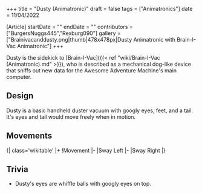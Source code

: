 +++
title = "Dusty (Animatronic)"
draft = false
tags = ["Animatronics"]
date = 11/04/2022

[Article]
startDate = ""
endDate = ""
contributors = ["BurgersNuggs445","Rexburg090"]
gallery = ["Brainivacanddusty.png|thumb|478x478px|Dusty Animatronic with Brain-I-Vac Animatronic"]
+++

Dusty is the sidekick to [Brain-I-Vac]({{< ref "wiki/Brain-I-Vac (Animatronic).md" >}}), who is described as a mechanical dog-like device that sniffs out new data for the Awesome Adventure Machine's main computer.

<h2> Design </h2>
Dusty is a basic handheld duster vacuum with googly eyes, feet, and a tail. It's eyes and tail would move freely when in motion.

<h2> Movements </h2>
{| class='wikitable'
|+
!Movement
|-
|Sway Left
|-
|Sway Right
|}

<h2> Trivia </h2>

* Dusty's eyes are whiffle balls with googly eyes on top.